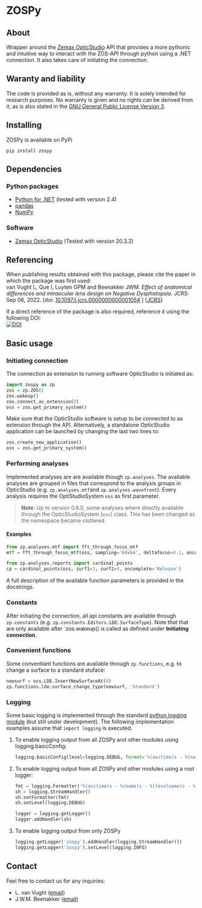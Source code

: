 # ZOSPy

## About
Wrapper around the [Zemax OpticStudio](https://www.zemax.com/pages/opticstudio) API that provides a more pythonic and intuitive way to interact with the ZOS-API through python using a .NET connection. It also takes care of initiating the connection.

## Waranty and liability
The code is provided as is, without any warranty. It is solely intended for research purposes. No warranty is given and no rights can be derived from it, as is also stated in the [GNU General Public License Version 3](https://github.com/MREYE-LUMC/ZOSPy/blob/b26c2627d625f19545159dbf938847a9ebaf5a67/LICENSE.txt).

## Installing

ZOSPy is available on PyPi

```
pip install zospy
```

## Dependencies
### Python packages
- [Python for .NET](http://pythonnet.github.io/) (tested with version 2.4)
- [pandas](https://pandas.pydata.org/)
- [NumPy](https://numpy.org/)

### Software
- [Zemax OpticStudio](https://www.zemax.com/pages/opticstudio) (Tested with version 20.3.2)

## Referencing
When publishing results obtained with this package, please cite the paper in which the package was first used:<br>
van Vught L, Que I, Luyten GPM and Beenakker JWM.
_Effect of anatomical differences and intraocular lens design on Negative Dysphotopsia._
JCRS: Sep 06, 2022.
[doi: [10.1097/j.jcrs.0000000000001054](https://doi.org/10.1097/j.jcrs.0000000000001054) ] [[JCRS](https://journals.lww.com/jcrs/Abstract/9900/Effect_of_anatomical_differences_and_intraocular.107.aspx)]

If a direct reference of the package is also required, reference it using the following DOI:<br>
[![DOI](https://zenodo.org/badge/403590410.svg)](https://zenodo.org/badge/latestdoi/403590410)

## Basic usage
### Initiating connection
The connection as extension to running software OpticStudio is initiated as:

```python
import zospy as zp
zos = zp.ZOS()
zos.wakeup()
zos.connect_as_extension(0)
oss = zos.get_primary_system()
```
Make sure that the OpticStudio software is setup to be connected to as extension through the API. Alternatively, a standalone OpticStudio application can be launched by changing the last two lines to:

```python
zos.create_new_application()
oss = zos.get_primary_system()
```

### Performing analyses
Implemented analyses are are available though `zp.analyses`. The available analyses are grouped in files that correspond to the analysis groups in OpticStudio (e.g. `zp.analyses.mtf`and `zp.analyses.wavefront`). Every analysis requires the OptiStudioSystem `oss` as first parameter.

> **Note**:
> Up to version 0.6.0, some analyses where directly available through the OpticStudioSystem (`oss`) class. This has been changed as the namespace became cluttered.

#### Examples
```python
from zp.analyses.mtf import fft_through_focus_mtf
mtf = fft_through_focus_mtf(oss, sampling='64x64', deltafocus=0.1, oncomplete='Close')
```

```python
from zp.analyses.reports import cardinal_points
cp = cardinal_points(oss, surf1=3, surf2=4, oncomplete='Release')
```

A full description of the available function parameters is provided in the docstrings.


### Constants
After initiating the connection, all api constants are available through `zp.constants` (e.g. `zp.constants.Editors.LDE.SurfaceType`). Note that that are only available after `zos.wakeup() is called as defined under **Initiating connection**.


### Convenient functions
Some conventiant functions are available through `zp.functions`, e.g. to change a surface to a standard stuface:

```python
newsurf = oss.LDE.InsertNewSurfaceAt(0)
zp.functions.lde.surface_change_type(newsurf, 'Standard')
```

### Logging
Some basic logging is implemented through the standard [python logging module](https://docs.python.org/3/library/logging.html) (but still under development). The following implementation examples assume that `import logging` is executed.

1. To enable logging output from all ZOSPy and other modules using logging.basicConfig:
    ```python
    logging.basicConfig(level=logging.DEBUG, format='%(asctime)s - %(name)s - %(levelname)s - %(message)s')
    ```
2. To enable logging output from all ZOSPy and other modules using a root logger:
    ```python
    fmt = logging.Formatter('%(asctime)s - %(name)s - %(levelname)s - %(message)s')
    sh = logging.StreamHandler()
    sh.setFormatter(fmt)
    sh.setLevel(logging.DEBUG)

    logger = logging.getLogger()
    logger.addHandler(sh)
    ```
3. To enable logging output from only ZOSPy
    ```python
    logging.getLogger('zospy').addHandler(logging.StreamHandler())
    logging.getLogger('zospy').setLevel(logging.INFO)
    ```

## Contact
Feel free to contact us for any inquiries:
- L. van Vught ([email](mailto:l.van_vught@lumc.nl))
- J.W.M. Beenakker ([email](mailto:j.w.m.beenakker@lumc.nl))
